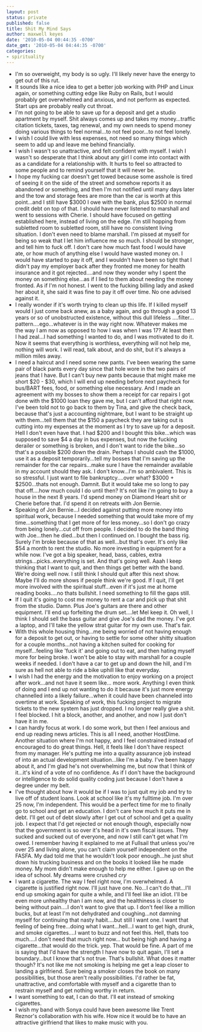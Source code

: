 ```yaml
---
layout: post
status: private
published: false
title: Shit My Mind Says
author: maxwell keyes
date: '2010-05-04 00:44:35 -0700'
date_gmt: '2010-05-04 04:44:35 -0700'
categories:
- spirituality
---
```


* I'm so overweight, my body is so ugly. I'll likely never have the energy to get out of this rut.
* It sounds like a nice idea to get a better job working with PHP and Linux again, or something cutting edge like Ruby
on Rails, but I would probably get overwhelmed and anxious, and not perform as expected. Start ups are probably really
cut throat.
* I'm not going to be able to save up for a deposit and get a studio apartment by myself. Shit always comes up and
takes my money...traffic citation tickets, taxes, tag renewal, and my own needs to spend money doing various things to
feel normal...to not feel poor...to not feel lonely.
* I wish I could live with less expenses, not need so many things which seem to add up and leave me behind financially.
* I wish I wasn't so unattractive, and felt confident with myself. I wish I wasn't so desperate that I think about any
girl I come into contact with as a candidate for a relationship with. It hurts to feel so attracted to some people and
to remind yourself that it will never be.
* I hope my fucking car doesn't get towed because some asshole is tired of seeing it on the side of the street and
somehow reports it as abandoned or something, and then I'm not notified until many days later and the tow and storage
fees are more than the car is worth at this point...and I still have $3000 I owe with the bank, plus $2500 in normal
credit debt on top of that. I should have never listened to marshall and went to sessions with Cherie. I should have
focused on getting established here, instead of living on the edge. I'm still hopping from subletted room to subletted
room, still have no consistent living situation. I don't even need to blame marshall. I'm pissed at myself for being
so weak that I let him influence me so much. I should be stronger, and tell him to fuck off. I don't care how much
fast food I would have ate, or how much of anything else I would have wasted money on. I would have started to pay it
off, and I wouldn't have been so tight that I didn't pay my employer back after they fronted me money for health
insurance and it got rejected....and now they wonder why I spent the money on something else...as if I lied to them
about needing the money fronted. As if I'm not honest. I went to the fucking billing lady and asked her about it,
she said it was fine to pay it off over time. No one advised against it.
* I really wonder if it's worth trying to clean up this life. If I killed myself would I just come back anew, as a
baby again, and go through a good 13 years or so of unobstructed existence, without this dull lifeless ....filter...
pattern....ego...whatever is in the way right now. Whatever makes me the way I am now as opposed to how I was when I
was 17? At least then I had zeal...I had something I wanted to do, and I was motivated to do it. Now it seems that
everything is worthless, everything will not help me, nothing will work. I will read, talk about, and do shit, but
it's always a million miles away.
* I need a haircut and I need some new pants. I've been wearing the same pair of black pants every day since that hole
wore in the two pairs of jeans that I have. But I can't buy new pants because that might make me short $20 - $30, which
I will end up needing before next paycheck for bus/BART fees, food, or something else necessary. And I made an
agreement with my bosses to show them a receipt for car repairs I got done with the $1000 loan they gave me, but I
can't afford that right now. I've been told not to go back to them by Tina, and give the check back, because that's
just a accounting nightmare, but I want to be straight up with them...tell them that the $150 a paycheck they are
taking out is cutting into my expenses at the moment as I try to save up for a deposit. Hell I don't even have that.
I had $200 and I bought this bike...which was supposed to save $4 a day in bus expenses, but now the fucking derailer
or something is broken, and I don't want to ride the bike...so that's a possible $200 down the drain. Perhaps I
should cash the $1000, use it as a deposit temporarily...tell my bosses that I'm saving up the remainder for the car
repairs...make sure I have the remainder available in my account should they ask. I don't know...I'm so ambivalent.
This is so stressful. I just want to file bankruptcy....over what? $3000 + $2500...thats not enough. Damnit. But it
would take me so long to pay that off....how much could I do until then? It's not like i'm going to buy a house in the
next 8 years. I'd spend money on Diamond Heart shit or Cherie before that. I'd spend it on retreats with Jon Bernie.
* Speaking of Jon Bernie...I decided against putting more money into spiritual work, because I needed something that
would take more of my time...something that I get more of for less money...so I don't go crazy from being lonely...cut
off from people. I decided to do the band thing with Joe...then he died...but then I continued on. I bought the bass
rig. Surely I'm broke because of that as well...but that's over. It's only like $54 a month to rent the studio. No more
investing in equipment for a while now. I've got a big speaker, head, bass, cables, extra strings...picks..everything
is set. And that's going well. Aaah I keep thinking that I want to quit, and then things get better with the band.
We're doing well now. I still think I should quit after this next show. Maybe I'll do more shows if people think we're
good. If I quit, I'll get more involved with the spiritual stuff...even if it's just me at home reading books....no
thats bullshit. I need something to fill the gaps still.
* If I quit it's going to cost me money to rent a car and pick up that shit from the studio. Damn. Plus Joe's guitars
are there and other equipment. I'll end up forfeiting the drum set....let Mel keep it. Oh well, I think I should sell
the bass guitar and give Joe's dad the money. I've got a laptop, and I'll take the yellow strat guitar for my own use.
That's fair.
* With this whole housing thing...me being worried of not having enough for a deposit to get out, or having to settle
for some other shitty situation for a couple months...not having a kitchen suited for cooking for myself...feeling like
'fuck it' and going out to eat, and then hating myself more for being broke. I won't be able to stay with marshall for
a couple weeks if needed. I don't have a car to get up and down the hill, and I'm sure as hell not able to ride a bike
uphill like that everyday.
* I wish I had the energy and the motivation to enjoy working on a project after work...and not have it seem like...
more work. Anything I even think of doing and I end up not wanting to do it because it's just more energy channelled
into a likely failure...when it could have been channeled into overtime at work. Speaking of work, this fucking project
to migrate tickets to the new system has just dropped. I no longer really give a shit. I feel blocked. I hit a block,
another, and another, and now I just don't have it in me.
* I can hardly focus at work. I do some work, but then I feel anxious and end up reading news articles. This is all I
need, another HostDime. Another situation where I'm not happy, and I feel constrained instead of encouraged to do great
things. Hell, it feels like I don't have respect from my manager. He's putting me into a quality assurance job instead
of into an actual development situation...like I'm a baby. I've been happy about it, and I'm glad he's not overwhelming
me, but now that I think of it...it's kind of a vote of no confidence. As if I don't have the background or intelligence
to do solid quality coding just because I don't have a degree under my belt.
* I've thought about how it would be if I was to just quit my job and try to live off of student loans. Look at school
like it's my fulltime job. I'm over 25 now, I'm independent. This would be a perfect time for me to finally go to school
and get an education. I don't care how much it puts me in debt. I'll get out of debt slowly after I get out of school
and get a quality job. I expect that I'd get rejected or not enough though, especially now that the government is so
over it's head in it's own fiscal issues. They sucked and sucked out of everyone, and now I still can't get what I'm
owed. I remember having it explained to me at Fullsail that unless you're over 25 and living alone, you can't claim
yourself independent on the FASFA. My dad told me that he wouldn't look poor enough...he just shut down his trucking
business and on the books it looked like he made money. My mom didn't make enough to help me either. I gave up on the
idea of school. My dreams were crushed *cry*
* I want a cigarette. The way I feel right now, I'm overwhelmed. A cigarette is justified right now. I'll just have one.
No...I can't do that...I'll end up smoking again for quite a while, and I'll feel like an idiot. I'll be even more
unhealthy than I am now, and the healthiness is closer to being without pain....I don't want to give that up. I don't
feel like a million bucks, but at least I'm not dehydrated and coughing...not damning myself for continuing that nasty
habit....but still I want one. I want that feeling of being free...doing what I want...hell...I want to get high, drunk,
and smoke cigarettes....I want to buzz and not feel this. Hell, thats too much....I don't need that much right now...
but being high and having a cigarette...that would do the trick. yep. That would be fine. A part of me is saying that
I'd have the strength I have now to quit again, I'll set a boundary...but I know that's not true. That's bullshit. What
does it matter though? It's not like me not smoking is helping me get a leap closer to landing a girlfriend. Sure being
a smoker closes the book on many possibilities, but those aren't really possibilities. I'd rather be fat, unattractive,
and comfortable with myself and a cigarette than to restrain myself and get nothing worthy in return.
* I want something to eat, I can do that. I'll eat instead of smoking cigarettes.
* I wish my band with Sonya could have been awesome like Trent Reznor's collaboration with his wife. How nice it would
be to have an attractive girlfriend that likes to make music with you.
